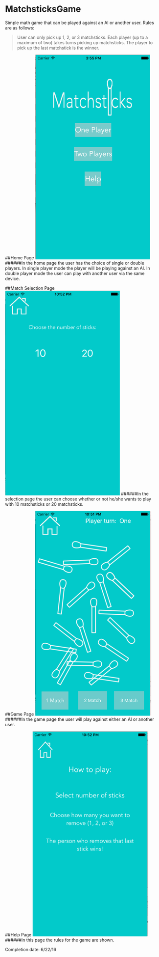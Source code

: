 # MatchsticksGame
Simple math game that can be played against an AI or another user. Rules are as follows:
>User can only pick up 1, 2, or 3 matchsticks.
>Each player (up to a maximum of two) takes turns picking up matchsticks.
>The player to pick up the last matchstick is the winner. 

##Home Page
![alt text](https://github.com/ChenCodes/MatchsticksGame/blob/master/Screen%20Shot%202016-06-22%20at%203.55.22%20PM.png)
######In the home page the user has the choice of single or double players. In single player mode the player will be playing against an AI. In double player mode the user can play with another user via the same device.


##Match Selection Page
![alt text](https://github.com/ChenCodes/MatchsticksGame/blob/master/Screen%20Shot%202016-06-22%20at%2010.51.59%20PM.png)
######In the selection page the user can choose whether or not he/she wants to play with 10 matchsticks or 20 matchsticks.

##Game Page
![alt text](https://github.com/ChenCodes/MatchsticksGame/blob/master/Screen%20Shot%202016-06-22%20at%2010.51.44%20PM.png)
######In the game page the user will play against either an AI or another user. 

##Help Page
![alt text](https://github.com/ChenCodes/MatchsticksGame/blob/master/Screen%20Shot%202016-06-22%20at%2010.52.10%20PM.png)
######In this page the rules for the game are shown. 

Completion date:
6/22/16
